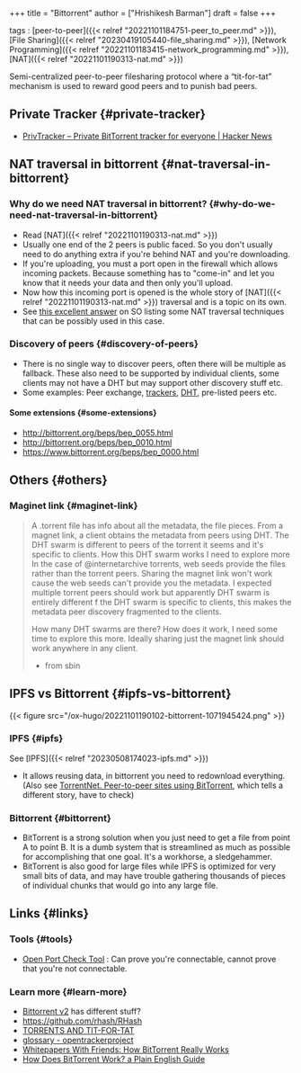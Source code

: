 +++
title = "Bittorrent"
author = ["Hrishikesh Barman"]
draft = false
+++

tags
: [peer-to-peer]({{< relref "20221101184751-peer_to_peer.md" >}}), [File Sharing]({{< relref "20230419105440-file_sharing.md" >}}), [Network Programming]({{< relref "20221101183415-network_programming.md" >}}), [NAT]({{< relref "20221101190313-nat.md" >}})

Semi-centralized peer-to-peer filesharing protocol where a “tit-for-tat” mechanism is used to reward good peers and to punish bad peers.


## Private Tracker {#private-tracker}

-   [PrivTracker – Private BitTorrent tracker for everyone | Hacker News](https://news.ycombinator.com/item?id=42664409)


## NAT traversal in bittorrent {#nat-traversal-in-bittorrent}


### Why do we need NAT traversal in bittorrent? {#why-do-we-need-nat-traversal-in-bittorrent}

-   Read [NAT]({{< relref "20221101190313-nat.md" >}})
-   Usually one end of the 2 peers is public faced. So you don't usually need to do anything extra if you're behind NAT and you're downloading.
-   If you're uploading, you must a port open in the firewall which allows incoming packets. Because something has to "come-in" and let you know that it needs your data and then only you'll upload.
-   Now how this incoming port is opened is the whole story of [NAT]({{< relref "20221101190313-nat.md" >}}) traversal and is a topic on its own.
-   See [this excellent answer](https://stackoverflow.com/questions/37367769/how-nat-traversal-works-in-case-of-peer-to-peer-protocols-like-bittorrent) on SO listing some NAT traversal techniques that can be possibly used in this case.


### Discovery of peers {#discovery-of-peers}

-   There is no single way to discover peers, often there will be multiple as fallback. These also need to be supported by individual clients, some clients may not have a DHT but may support other discovery stuff etc.
-   Some examples: Peer exchange, [trackers](https://github.com/ngosang/trackerslist), [DHT](https://en.wikipedia.org/wiki/Mainline_DHT), pre-listed peers etc.


#### Some extensions {#some-extensions}

-   <http://bittorrent.org/beps/bep_0055.html>
-   <http://bittorrent.org/beps/bep_0010.html>
-   <https://www.bittorrent.org/beps/bep_0000.html>


## Others {#others}


### Maginet link {#maginet-link}

> A .torrent file has info about all the metadata, the file pieces. From a magnet link, a client obtains the metadata from peers using DHT. The DHT swarm is different to peers of the torrent it seems and it's specific to clients. How this DHT swarm works I need to explore more
> In the case of @internetarchive
>  torrents, web seeds provide the files rather than the torrent peers. Sharing the magnet link won't work cause the web seeds can't provide you the metadata. I expected multiple torrent peers should work but apparently DHT swarm is entirely different
>  f the DHT swarm is specific to clients, this makes the metadata peer discovery fragmented to the clients.
>
> How many DHT swarms are there? How does it work, I need some time to explore this more. Ideally sharing just the magnet link should work anywhere in any client.
>
> -   from sbin


## IPFS vs Bittorrent {#ipfs-vs-bittorrent}

{{< figure src="/ox-hugo/20221101190102-bittorrent-1071945424.png" >}}


### IPFS {#ipfs}

See [IPFS]({{< relref "20230508174023-ipfs.md" >}})

-   It allows reusing data, in bittorrent you need to redownload everything. (Also see [TorrentNet. Peer-to-peer sites using BitTorrent](https://archive.is/EJfNV), which tells a different story, have to check)


### Bittorrent {#bittorrent}

-   BitTorrent is a strong solution when you just need to get a file from point A to point B. It is a dumb system that is streamlined as much as possible for accomplishing that one goal. It's a workhorse, a sledgehammer.
-   BitTorrent is also good for large files while IPFS is optimized for very small bits of data, and may have trouble gathering thousands of pieces of individual chunks that would go into any large file.


## Links {#links}


### Tools {#tools}

-   [Open Port Check Tool](https://www.canyouseeme.org/) : Can prove you're connectable, cannot prove that you're not connectable.


### Learn more {#learn-more}

-   [Bittorrent v2](https://blog.libtorrent.org/2020/09/bittorrent-v2/) has different stuff?
-   <https://github.com/rhash/RHash>
-   [TORRENTS AND TIT-FOR-TAT](http://www.cs.cornell.edu/courses/cs5412/2012sp/slides/VI%20-%20Torrents%20and%20Tit%20for%20Tat.pdf)
-   [glossary - opentrackerproject](https://www.reddit.com/r/opentrackerproject/wiki/glossary#wiki_torrent)
-   [Whitepapers With Friends: How BitTorrent Really Works](https://archive.is/20220727134803/http://www.alexkyte.me/2016/10/how-bittorrent-really-works.html)
-   [How Does BitTorrent Work? a Plain English Guide](https://skerritt.blog/bit-torrent/)
